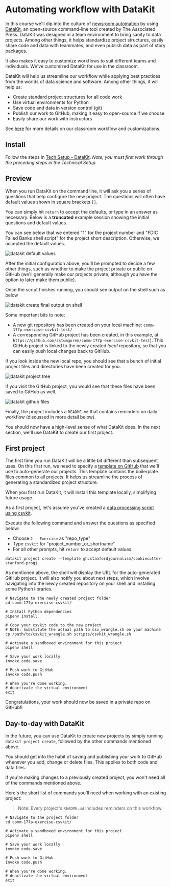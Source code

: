 # Automating workflow with DataKit

In this course we'll dip into the culture of [newsroom automation](automating_workflows.md) by using [DataKit][], an open-source command-line tool created by The Associated Press. DataKit was designed in a team environment to bring sanity to data projects. Among other things, it helps standardize project structures, easily share code and data with teammates, and even publish data as part of story packages.

[DataKit]: https://datakit.ap.org/

It also makes it easy to customize workflows to suit different teams and individuals. We've customized DataKit for use in the classroom.

DataKit will help us streamline our workflow while applying best practices from the worlds of data science and software. Among other things, it will help us:

* Create standard project structures for all code work
* Use virtual environments for Python
* Save code and data in version control (git)
* Publish our work to GitHub, making it easy to open-source if we choose
* Easily share our work with instructors

See [here](https://github.com/stanfordjournalism/cookiecutter-stanford-progj) for more details on our classroom workflow and customizations.


## Install

Follow the steps in [Tech Setup - DataKit](tech_setup.md#datakit). *Note, you must first work through the preceding steps in the Technical Setup.*

## Preview

When you run DataKit on the command line, it will ask you a series of questions that help configure the new project. The questions will often have default values shown in square brackets `[]`. 

You can simply hit `return` to accept the defaults, or type in an answer as necessary. Below is a **truncated** example session showing the initial questions and default values.

You can see below that we entered "1" for the project number and "FDIC Failed Banks shell script" for the project short description. Otherwise, we accepted the default values.

![datakit default values](../static/datakit_default_values.png)

After the initial configuration above, you'll be prompted to decide a few other things, such as whether to make the project private or public on GitHub (we'll generally make our projects private, although you have the option to later make them public).

Once the script finishes running, you should see output on the shell such as below

![datakit create final output on shell](../static/datakit_create_end_of_shell_output.png)

Some important bits to note:

* A new git repository has been created on your local machine: `comm-177p-exercise-csvkit-test/`
* A corresponding GitHub project has been created, in this example, at `https://github.com/zstumgoren/comm-177p-exercise-csvkit-test`). This GitHub project is linked to the newly created *local* repository, so that you can easily push local changes back to GitHub.

If you look inside the new local repo, you should see that a bunch of initial project files and directories have been created for you.

![datakit project tree](../static/datakit_project_tree.png)

If you visit the GitHub project, you would see that these files have been saved to GitHub as well.

![datakit github files](../static/datakit_github_project_files.png)

Finally, the project includes a `README.md` that contains reminders on daily workflow (discussed in more detail below).

You should now have a high-level sense of what DataKit does. In the next section, we'll use DataKit to create our first project.

## First project

The first time you run DataKit will be a little bit different than subsequent uses. On this first run, we need to specify a [template on GitHub](https://github.com/stanfordjournalism/cookiecutter-stanford-progj) that we'll use to auto-generate our projects. This template contains the boilerplate files common to all projects. It helps us streamline the process of generating a standardized project structure.

When you first run DataKit, it will install this template locally, simplifying future usage.

As a first project, let's assume you've created a [data processing script using csvkit](power_tools_for_data_wrangling.md#wrangling-with-csvkit).

Execute the following command and answer the questions as specified below:

* Choose `2 - Exercise` as "repo_type" 
* Type `csvkit` for "project\_number\_or\_shortname" 
* For all other prompts, hit `return` to accept default values

```
datakit project create --template gh:stanfordjournalism/cookiecutter-stanford-progj
```

As mentioned above, the shell will display the URL for the auto-generated GitHub project. It will also notify you about next steps, which involve navigating into the newly created repository on your shell and installing some Python libraries.

```
# Navigate to the newly created project folder
cd comm-177p-exercise-csvkit/

# Install Python dependencies
pipenv install

# Copy your csvkit code to the new project
# NOTE: Substitute the actual path to csv_wrangle.sh on your machine
cp /path/to/csvkit_wrangle.sh scripts/csvkit_wrangle.sh

# Activate a sandboxed environment for this project
pipenv shell

# Save your work locally
invoke code.save

# Push work to GitHub
invoke code.push

# When you're done working,
# deactivate the virtual environment
exit
```

Congratulations, your work should now be saved in a private repo on GitHub!!

## Day-to-day with DataKit

In the future, you can use DataKit to create new projects by simply running `datakit project create`, followed by the other commands mentioned above.

You should get into the habit of saving and publishing your work to GitHub whenever you add, change or delete files. This applies to both code and data files.

If you're making changes to a previously created project, you won't need all of the commands mentioned above. 

Here's the short list of commands you'll need when working with an existing project:

> Note: Every project's `README.md` includes reminders on this workflow.

```
# Navigate to the project folder
cd comm-177p-exercise-csvkit/

# Activate a sandboxed environment for this project
pipenv shell

# Save your work locally
invoke code.save

# Push work to GitHub
invoke code.push

# When you're done working,
# deactivate the virtual environment
exit
```